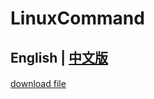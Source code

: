 # LinuxCommand
## English |  [中文版](https://github.com/cmdhelp/LinuxCommand/blob/main/readme-zh "中文版") 
#### 

[download file](https://cmdhelp.com/command/how-to-use-curl-to-download-file-in-linux "download file") 



